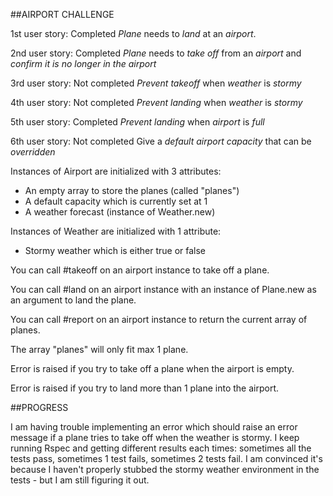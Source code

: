 ##AIRPORT CHALLENGE

1st user story: Completed
*Plane* needs to *land* at an *airport*.

2nd user story: Completed
*Plane* needs to *take off* from an *airport*
and *confirm it is no longer in the airport*

3rd user story: Not completed
*Prevent takeoff* when *weather* is *stormy*

4th user story: Not completed
*Prevent landing* when *weather* is *stormy*

5th user story: Completed
*Prevent landing* when *airport* is *full*

6th user story: Not completed
Give a *default* *airport capacity* that can be *overridden*

Instances of Airport are initialized with 3 attributes:
- An empty array to store the planes (called "planes")
- A default capacity which is currently set at 1
- A weather forecast (instance of Weather.new)

Instances of Weather are initialized with 1 attribute:
- Stormy weather which is either true or false

You can call #takeoff on an airport instance to take off a plane.

You can call #land on an airport instance with an instance of Plane.new as an argument to land the plane.

You can call #report on an airport instance to return the current array of planes.

The array "planes" will only fit max 1 plane.

Error is raised if you try to take off a plane when the airport is empty.

Error is raised if you try to land more than 1 plane into the airport.

##PROGRESS

I am having trouble implementing an error which should raise an error message if a plane tries to take off when the weather is stormy. I keep running Rspec and getting different results each times: sometimes all the tests pass, sometimes 1 test fails, sometimes 2 tests fail. I am convinced it's because I haven't properly stubbed the stormy weather environment in the tests - but I am still figuring it out.
